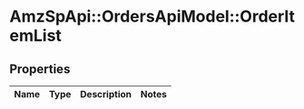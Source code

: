 # AmzSpApi::OrdersApiModel::OrderItemList

## Properties
Name | Type | Description | Notes
------------ | ------------- | ------------- | -------------

